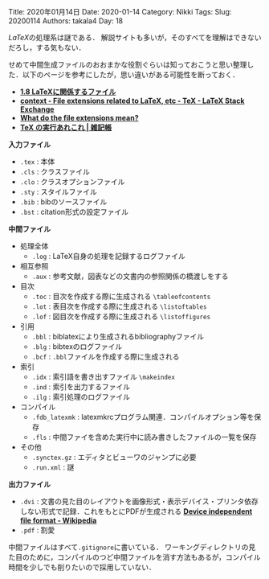 ﻿Title: 2020年01月14日
Date: 2020-01-14
Category: Nikki
Tags: 
Slug: 20200114
Authors: takala4
Day: 18


$LaTeX$の処理系は謎である．
解説サイトも多いが，そのすべてを理解はできないだろし，する気もない．

せめて中間生成ファイルのおおまかな役割ぐらいは知っておこうと思い整理した．以下のページを参考にしたが，思い違いがある可能性を断っておく．


* **[1.8 LaTeXに関係するファイル](https://cns-guide.sfc.keio.ac.jp/2001/11/1/8.html)**
* **[context - File extensions related to LaTeX, etc - TeX - LaTeX Stack Exchange](https://tex.stackexchange.com/questions/7770/file-extensions-related-to-latex-etc)**
* **[What do the file extensions mean?](https://hopf.math.purdue.edu/doc/html/suffixes.html)**
* **[TeX の実行あれこれ | 雑記帳](https://blog.miz-ar.info/2016/12/running-tex/)**



**入力ファイル**

* `.tex` : 本体
* `.cls` : クラスファイル
* `.clo` : クラスオプションファイル
* `.sty` : スタイルファイル
* `.bib` : bibのソースファイル
* `.bst` : citation形式の設定ファイル

**中間ファイル**

* 処理全体
    * `.log` : LaTeX自身の処理を記録するログファイル
* 相互参照
    * `.aux` : 参考文献，図表などの文書内の参照関係の橋渡しをする
* 目次
    * `.toc` : 目次を作成する際に生成される `\tableofcontents`
    * `.lot` : 表目次を作成する際に生成される `\listoftables`
    * `.lof` : 図目次を作成する際に生成される `\listoffigures`
* 引用
    * `.bbl` : biblatexにより生成されるbibliographyファイル
    * `.blg` : bibtexのログファイル
    * `.bcf` : `.bbl`ファイルを作成する際に生成される 
* 索引
    * `.idx` : 索引語を書き出すファイル `\makeindex`
    * `.ind` : 索引を出力するファイル
    * `.ilg` : 索引処理のログファイル
* コンパイル
    * `.fdb_latexmk` : latexmkrcプログラム関連．コンパイルオプション等を保存
    * `.fls` : 中間ファイを含めた実行中に読み書きしたファイルの一覧を保存
* その他
    * `.synctex.gz` : エディタとビューワのジャンプに必要
    * `.run.xml` : 謎 

**出力ファイル**

* `.dvi` : 文書の見た目のレイアウトを画像形式・表示デバイス・プリンタ依存しない形式で記録．これをもとにPDFが生成される **[Device independent file format - Wikipedia](https://en.wikipedia.org/wiki/Device_independent_file_format)**
* `.pdf` : 割愛



中間ファイルはすべて`.gitignore`に書いている．
ワーキングディレクトリの見た目のために，コンパイルのつど中間ファイルを消す方法もあるが，コンパイル時間を少しでも削りたいので採用していない．

